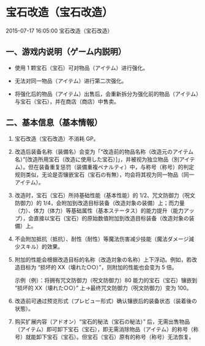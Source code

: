 # 宝石改造（宝石改造）

2015-07-17 16:05:00 宝石改造（宝石改造）

## 一、游戏内说明（ゲーム内説明）

* 使用 1 颗宝石（宝石）可对物品（アイテム）进行强化。

* 无法对同一物品（アイテム）进行第二次强化。

* 将强化后的物品（アイテム）出售后，会重新拆分为强化前的物品（アイテム）与宝石（宝石），并在商店（商店）中售卖。

## 二、基本信息（基本情報）

1. 宝石改造（宝石改造）不消耗 GP。

2. 改造后装备名称（装備名）会变为「“改造前的物品名称（改造元のアイテム名）”\[改造所用宝石（改造に使用した宝石）]」，并被视为独立物品（別アイテム）。但在装备重复惩罚（装備重複ペナルティ）中，与称号（称号）的判定规则类似，无论是否镶嵌宝石（宝石の有無），均会将其视为同一物品（同一アイテム）。

3. 改造时，宝石（宝石）所持基础性能（基本性能）的 1/2、咒文防御力（呪文防御力）的 1/4，会附加到改造目标装备（改造対象の装備）上；而力量（力）、体力（体力）等基础属性（基本ステータス）的能力提升（能力アップ），会直接以宝石（宝石）的原始数值附加到改造目标装备（改造対象の装備）上。

4. 不会附加抵抗（抵抗）、耐性（耐性）等魔法伤害减少技能（魔法ダメージ減少スキル）的效果。

5. 附加的性能会根据改造目标的名称（改造対象の名称）上下浮动。例如，若改造目标为 “损坏的 XX（壊れた○○）”，则附加的性能也会变为 5 倍。

    示例（例）：将拥有咒文防御力（呪文防御力）80 能力的宝石（宝石）镶嵌到 “损坏的 XX（壊れた○○）” 上→最终咒文防御力（呪文防御力）变为 100。

6. 改造前可通过预览形式（プレビュー形式）确认镶嵌后的装备状态（装着後の状態）。

7. 购买扩展内容（アドオン）“宝石的秘法（宝石の秘法）” 后，无需出售物品（アイテム）即可卸下宝石（宝石），即无需消除物品（アイテム）的称号（称号）就能卸下宝石（宝石）。但宝石（宝石）原有的称号（称号）无法恢复。
